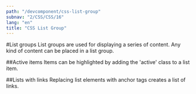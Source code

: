 ```yaml
---
path: "/devcomponent/css-list-group"
subnav: "2/CSS/CSS/16"
lang: "en"
title: "CSS List Group"
---
```


#List groups
List groups are used for displaying a series of content. Any kind of content can be placed in a list group.
<htmllistgroup1 />

##Active items
Items can be highlighted by adding the 'active' class to a list item.
<htmllistgroup2 />

##Lists with links
Replacing list elements with anchor tags creates a list of links.
<htmllistgroup3 />